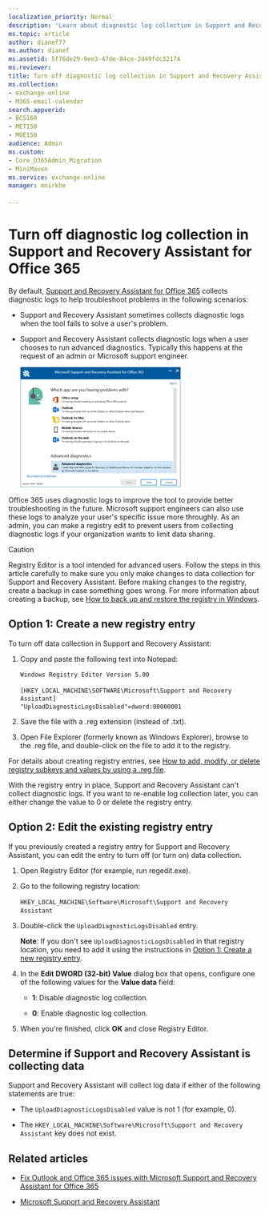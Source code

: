 ```yaml
---
localization_priority: Normal
description: 'Learn about diagnostic log collection in Support and Recovery Assistant for Office 365. '
ms.topic: article
author: dianef77
ms.author: dianef
ms.assetid: 5f76de29-9ee3-47de-84ce-2d49fdc32174
ms.reviewer: 
title: Turn off diagnostic log collection in Support and Recovery Assistant for Office 365
ms.collection: 
- exchange-online
- M365-email-calendar
search.appverid:
- BCS160
- MET150
- MOE150
audience: Admin
ms.custom:
- Core_O365Admin_Migration
- MiniMaven
ms.service: exchange-online
manager: mnirkhe

---
```


# Turn off diagnostic log collection in Support and Recovery Assistant for Office 365

By default, [Support and Recovery Assistant for Office 365](https://diagnostics.office.com) collects diagnostic logs to help troubleshoot problems in the following scenarios:

- Support and Recovery Assistant sometimes collects diagnostic logs when the tool fails to solve a user's problem.

- Support and Recovery Assistant collects diagnostic logs when a user chooses to run advanced diagnostics. Typically this happens at the request of an admin or Microsoft support engineer.

   ![Screenshot of Support and Recovery Assistant scenario selection screen with Advanced diagnostics selected.](../../media/daa5ca72-85b3-42c5-8837-18e246e3b7c6.png)

Office 365 uses diagnostic logs to improve the tool to provide better troubleshooting in the future. Microsoft support engineers can also use these logs to analyze your user's specific issue more throughly. As an admin, you can make a registry edit to prevent users from collecting diagnostic logs if your organization wants to limit data sharing.

> [!CAUTION]
> Registry Editor is a tool intended for advanced users. Follow the steps in this article carefully to make sure you only make changes to data collection for Support and Recovery Assistant. Before making changes to the registry, create a backup in case something goes wrong. For more information about creating a backup, see [How to back up and restore the registry in Windows](https://support.microsoft.com/kb/322756).

## Option 1: Create a new registry entry

To turn off data collection in Support and Recovery Assistant:

1. Copy and paste the following text into Notepad:

   ```
   Windows Registry Editor Version 5.00

   [HKEY_LOCAL_MACHINE\SOFTWARE\Microsoft\Support and Recovery Assistant]
   "UploadDiagnosticLogsDisabled"=dword:00000001
   ```

2. Save the file with a .reg extension (instead of .txt).

3. Open File Explorer (formerly known as Windows Explorer), browse to the .reg file, and double-click on the file to add it to the registry.

For details about creating registry entries, see [How to add, modify, or delete registry subkeys and values by using a .reg file](https://support.microsoft.com/help/310516/how-to-add-modify-or-delete-registry-subkeys-and-values-by-using-a-reg).

With the registry entry in place, Support and Recovery Assistant can't collect diagnostic logs. If you want to re-enable log collection later, you can either change the value to 0 or delete the registry entry.

## Option 2: Edit the existing registry entry

If you previously created a registry entry for Support and Recovery Assistant, you can edit the entry to turn off (or turn on) data collection.

1. Open Registry Editor (for example, run regedit.exe).

2. Go to the following registry location:

   `HKEY_LOCAL_MACHINE\Software\Microsoft\Support and Recovery Assistant`

3. Double-click the `UploadDiagnosticLogsDisabled` entry.

   **Note**: If you don't see `UploadDiagnosticLogsDisabled` in that registry location, you need to add it using the instructions in [Option 1: Create a new registry entry](#option-1-create-a-new-registry-entry).

4. In the **Edit DWORD (32-bit) Value** dialog box that opens, configure one of the following values for the **Value data** field:

   - **1**: Disable diagnostic log collection.

   - **0**: Enable diagnostic log collection.

5. When you're finished, click **OK** and close Registry Editor.

## Determine if Support and Recovery Assistant is collecting data

Support and Recovery Assistant will collect log data if either of the following statements are true:

- The `UploadDiagnosticLogsDisabled` value is not 1 (for example, 0).

- The `HKEY_LOCAL_MACHINE\Software\Microsoft\Support and Recovery Assistant` key does not exist.

## Related articles

- [Fix Outlook and Office 365 issues with Microsoft Support and Recovery Assistant for Office 365](fix-outlook-and-office-365-issues.md)

- [Microsoft Support and Recovery Assistant](https://diagnostics.outlook.com/)

